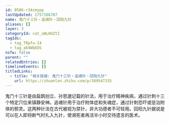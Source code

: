 ```yaml
---
id: 0506-r34cmypp
lastUpdated: 1757166787
name: 鬼门十三针・追魂针・回阳九针
aliases: []
layer: 3
categoryId: cat_uWLHUZtI
tagIds:
  - tag_TRpfu-I4
  - tag_aE4WbEDS
nsfw: false
parent: ""
relatedEntries: []
timelineEvents: []
titledLinks:
  - title: "相关链接: 鬼门十三针・追魂针・回阳九针"
    url: https://zhuanlan.zhihu.com/p/389547335
---
```


鬼门十三针是由扁鹊创立、孙思邈记载的针法，用于治疗精神疾病，通过针刺十三个特定穴位来镇静安神。追魂针用于治疗附体症和失魂症，通过针刺恐吓或惩治附体的邪灵。这两种针法在古代被视为禁针，非大功德者不可轻用。回阳九针据说是可以在人即将断气时扎入九针，使濒死者再活半小时交待遗言的医术。